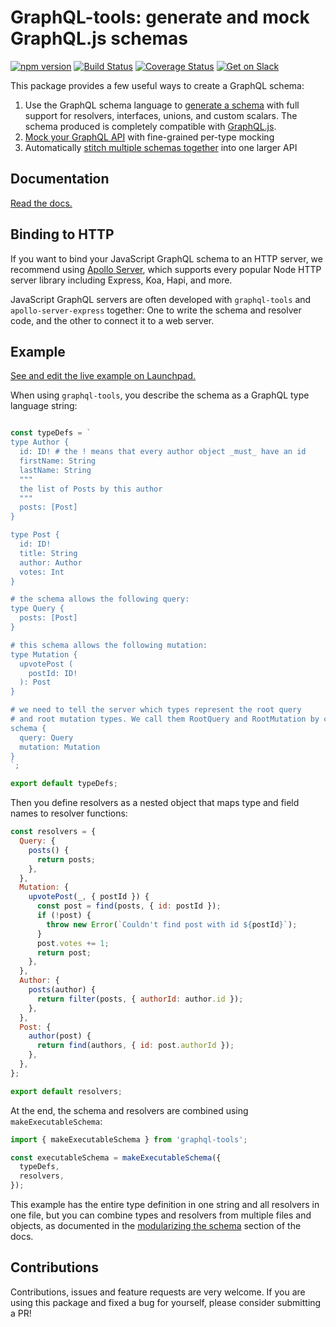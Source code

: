 # GraphQL-tools: generate and mock GraphQL.js schemas

[![npm version](https://badge.fury.io/js/graphql-tools.svg)](https://badge.fury.io/js/graphql-tools)
[![Build Status](https://travis-ci.org/apollographql/graphql-tools.svg?branch=master)](https://travis-ci.org/apollographql/graphql-tools)
[![Coverage Status](https://coveralls.io/repos/github/apollographql/graphql-tools/badge.svg?branch=master)](https://coveralls.io/github/apollographql/graphql-tools?branch=master)
[![Get on Slack](https://img.shields.io/badge/slack-join-orange.svg)](http://www.apollostack.com/#slack)

This package provides a few useful ways to create a GraphQL schema:

1. Use the GraphQL schema language to [generate a schema](https://www.apollographql.com/docs/graphql-tools/generate-schema.html) with full support for resolvers, interfaces, unions, and custom scalars. The schema produced is completely compatible with [GraphQL.js](https://github.com/graphql/graphql-js).
2. [Mock your GraphQL API](https://www.apollographql.com/docs/graphql-tools/mocking.html) with fine-grained per-type mocking
3. Automatically [stitch multiple schemas together](https://www.apollographql.com/docs/graphql-tools/schema-stitching.html) into one larger API

## Documentation

[Read the docs.](https://www.apollographql.com/docs/graphql-tools/)

## Binding to HTTP

If you want to bind your JavaScript GraphQL schema to an HTTP server, we recommend using [Apollo Server](https://github.com/apollographql/apollo-server/), which supports every popular Node HTTP server library including Express, Koa, Hapi, and more.

JavaScript GraphQL servers are often developed with `graphql-tools` and `apollo-server-express` together: One to write the schema and resolver code, and the other to connect it to a web server.

## Example

[See and edit the live example on Launchpad.](https://launchpad.graphql.com/1jzxrj179)

When using `graphql-tools`, you describe the schema as a GraphQL type language string:

```js

const typeDefs = `
type Author {
  id: ID! # the ! means that every author object _must_ have an id
  firstName: String
  lastName: String
  """
  the list of Posts by this author
  """
  posts: [Post]
}

type Post {
  id: ID!
  title: String
  author: Author
  votes: Int
}

# the schema allows the following query:
type Query {
  posts: [Post]
}

# this schema allows the following mutation:
type Mutation {
  upvotePost (
    postId: ID!
  ): Post
}

# we need to tell the server which types represent the root query
# and root mutation types. We call them RootQuery and RootMutation by convention.
schema {
  query: Query
  mutation: Mutation
}
`;

export default typeDefs;
```

Then you define resolvers as a nested object that maps type and field names to resolver functions:

```js
const resolvers = {
  Query: {
    posts() {
      return posts;
    },
  },
  Mutation: {
    upvotePost(_, { postId }) {
      const post = find(posts, { id: postId });
      if (!post) {
        throw new Error(`Couldn't find post with id ${postId}`);
      }
      post.votes += 1;
      return post;
    },
  },
  Author: {
    posts(author) {
      return filter(posts, { authorId: author.id });
    },
  },
  Post: {
    author(post) {
      return find(authors, { id: post.authorId });
    },
  },
};

export default resolvers;
```

At the end, the schema and resolvers are combined using `makeExecutableSchema`:

```js
import { makeExecutableSchema } from 'graphql-tools';

const executableSchema = makeExecutableSchema({
  typeDefs,
  resolvers,
});
```

This example has the entire type definition in one string and all resolvers in one file, but you can combine types and resolvers from multiple files and objects, as documented in the [modularizing the schema](https://www.apollographql.com/docs/graphql-tools/generate-schema.html#modularizing) section of the docs.

## Contributions

Contributions, issues and feature requests are very welcome. If you are using this package and fixed a bug for yourself, please consider submitting a PR!
